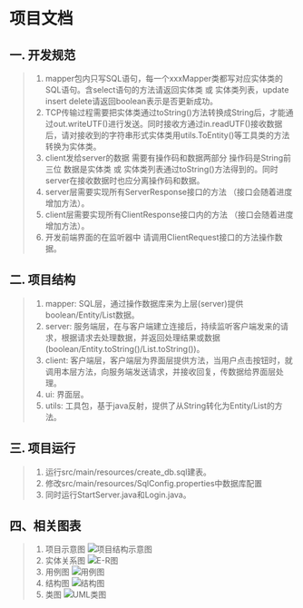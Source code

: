 # 项目文档
## 一. 开发规范
> 1. mapper包内只写SQL语句，每一个xxxMapper类都写对应实体类的SQL语句。含select语句的方法请返回实体类 或 实体类列表，update insert delete请返回boolean表示是否更新成功。
> 2. TCP传输过程需要把实体类通过toString()方法转换成String后，才能通过out.writeUTF()进行发送。同时接收方通过in.readUTF()接收数据后，请对接收到的字符串形式实体类用utils.ToEntity()等工具类的方法转换为实体类。
> 3. client发给server的数据 需要有操作码和数据两部分 操作码是String前三位 数据是实体类 或 实体类列表通过toString()方法得到的。同时server在接收数据时也应分离操作码和数据。
> 4. server层需要实现所有ServerResponse接口的方法 （接口会随着进度增加方法）。
> 5. client层需要实现所有ClientResponse接口内的方法 （接口会随着进度增加方法）。
> 6. 开发前端界面的在监听器中 请调用ClientRequest接口的方法操作数据。

## 二. 项目结构
> 1. mapper: SQL层，通过操作数据库来为上层(server)提供boolean/Entity/List数据。
> 2. server: 服务端层，在与客户端建立连接后，持续监听客户端发来的请求，根据请求去处理数据，并返回处理结果或数据(boolean/Entity.toString()/List.toString())。
> 3. client: 客户端层，客户端层为界面层提供方法，当用户点击按钮时，就调用本层方法，向服务端发送请求，并接收回复，传数据给界面层处理。
> 4. ui: 界面层。
> 5. utils: 工具包，基于java反射，提供了从String转化为Entity/List<Entity>的方法。

## 三. 项目运行
> 1. 运行src/main/resources/create_db.sql建表。
> 2. 修改src/main/resources/SqlConfig.properties中数据库配置
> 3. 同时运行StartServer.java和Login.java。

## 四、相关图表
> 1. 项目示意图 ![项目结构示意图](https://user-images.githubusercontent.com/74538732/221822077-2505e284-3d6a-42eb-ad1c-738d310cb790.png)
> 2. 实体关系图 ![E-R图](https://user-images.githubusercontent.com/74538732/221821492-ee8b88e8-882b-484a-b463-a3f2449d11f6.png)
> 3. 用例图 ![用例图](https://user-images.githubusercontent.com/74538732/221821760-011bebdc-7233-4db5-b82a-a02eca0bfd2d.png)
> 4. 结构图 ![结构图](https://user-images.githubusercontent.com/74538732/221821876-8ea22a8a-b414-49d4-8646-8170eeb4c076.png)
> 5. 类图 ![UML类图](https://user-images.githubusercontent.com/74538732/221821797-0444a27a-b269-4105-8406-44791be53ea6.png)
